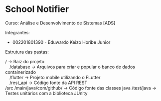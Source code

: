 # School Notifier

Curso: Análise e Desenvolvimento de Sistemas [ADS]

Integrantes:
- 002201801390 - Eduwardo Keizo Horibe Junior

<p>Estrutura das pastas:</p>
/ -> Raiz do projeto<br>
 /database -> Arquivos para criar e popular o banco de dados containerizado<br>
 /flutter -> Projeto mobile utilizando o FLutter<br>
 /rest_api -> Código fonte da API REST <br>
    /src
      /main/java/com/github/ -> Código fonte das classes java
      /test/java -> Testes unitários com a biblioteca JUnity
